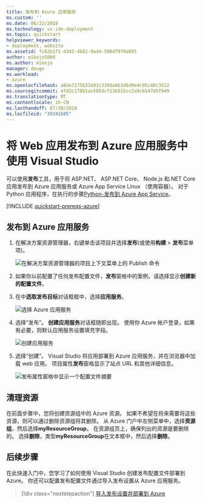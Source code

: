 ```yaml
---
title: 发布到 Azure 应用服务
ms.custom: ''
ms.date: 06/22/2018
ms.technology: vs-ide-deployment
ms.topic: quickstart
helpviewer_keywords:
- deployment, website
ms.assetid: fc82b1f1-d342-4b82-9a44-590479f0a895
author: mikejo5000
ms.author: mikejo
manager: douge
ms.workload:
- azure
ms.openlocfilehash: a8de7175b33a91c310da4b3d6d9e4c05c40c3522
ms.sourcegitcommit: 4f82c178b1ac585dcf13b515cc2a9cb547d5f949
ms.translationtype: MT
ms.contentlocale: zh-CN
ms.lasthandoff: 07/30/2018
ms.locfileid: "39341685"
---
```

# <a name="publish-a-web-app-to-azure-app-service-using-visual-studio"></a>将 Web 应用发布到 Azure 应用服务中使用 Visual Studio

可以使用**发布**工具，用于将 ASP.NET、 ASP.NET Core、 Node.js 和.NET Core 应用发布到 Azure 应用服务或 Azure App Service Linux （使用容器）。 对于 Python 应用程序，在执行的步骤[Python-发布到 Azure App Service](../python/publishing-python-web-applications-to-azure-from-visual-studio.md)。

[!INCLUDE [quickstart-prereqs-azure](includes/quickstart-prereqs-azure.md)]

## <a name="publish-to-azure-app-service"></a>发布到 Azure 应用服务

1. 在解决方案资源管理器，右键单击该项目并选择**发布**(或使用**构建** > **发布**菜单项)。

    ![在解决方案资源管理器的项目上下文菜单上的 Publish 命令](../deployment/media/quickstart-publish.png "选择发布")

1. 如果你以前配置了任何发布配置文件，**发布**窗格中的案例，请选择显示**创建新的配置文件**。

1. 在中**选取发布目标**对话框框中，选择**应用服务**。

    ![选择 Azure 应用服务](../deployment/media/quickstart-publish-azure.png "选择 Azure 应用服务")

1. 选择“发布”。 **创建应用服务**对话框随即出现。 使用你 Azure 帐户登录，如果有必要，则默认应用服务设置填充字段。

    ![创建应用服务](../deployment/media/quickstart-publish-settings-app-service.png "创建 Azure 应用服务")

1. 选择“创建”。 Visual Studio 将应用部署到 Azure 应用服务，并在浏览器中加载 web 应用。 项目属性**发布**窗格显示了站点 URL 和其他详细信息。

    ![发布属性窗格中显示一个配置文件摘要](../deployment/media/quickstart-publish-app-service-summary.png)

## <a name="clean-up-resources"></a>清理资源

在前面步骤中，您将创建资源组中的 Azure 资源。 如果不希望在将来需要将这些资源，则可以通过删除资源组将其删除。
从 Azure 门户中左侧菜单中，选择**资源组**，然后选择**myResourceGroup**。
在资源组页上，确保列出的资源是要删除的。
选择**删除**，类型**myResourceGroup**在文本框中，然后选择**删除**。

## <a name="next-steps"></a>后续步骤

在此快速入门中，您学习了如何使用 Visual Studio 创建发布配置文件部署到 Azure。 你还可以配置发布配置文件通过导入发布设置从 Azure 应用服务。

> [!div class="nextstepaction"]
> [导入发布设置并部署到 Azure](tutorial-import-publish-settings-azure.md)
